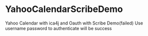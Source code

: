 YahooCalendarScribeDemo
=======================

Yahoo Calendar with ica4j and Oauth with Scribe Demo(failed)
Use username password to authenticate will be success
